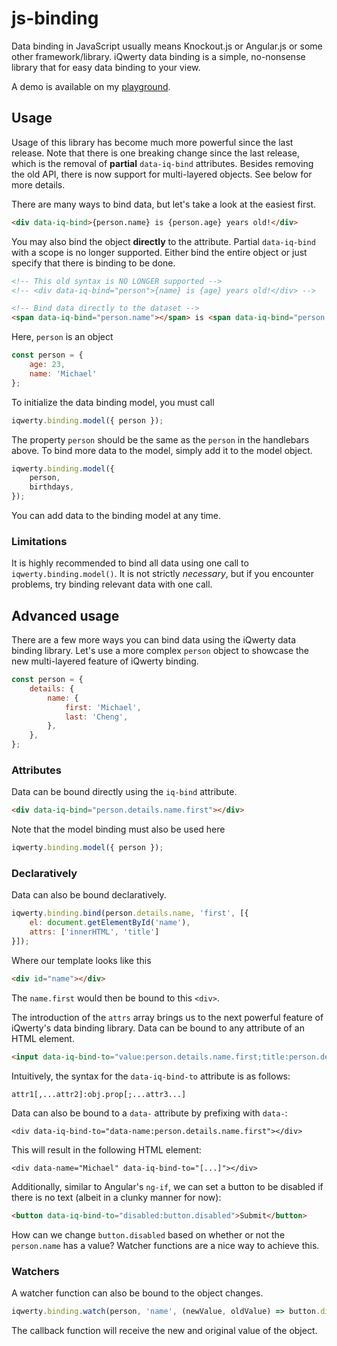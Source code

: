# js-binding

Data binding in JavaScript usually means Knockout.js or Angular.js or some other framework/library. iQwerty data binding is a simple, no-nonsense library that for easy data binding to your view.

A demo is available on my [playground](https://playground.michaelcheng.us/lib-js/binding/).

## Usage
Usage of this library has become much more powerful since the last release. Note that there is one breaking change since the last release, which is the removal of **partial** `data-iq-bind` attributes. Besides removing the old API, there is now support for multi-layered objects. See below for more details.

There are many ways to bind data, but let's take a look at the easiest first.

```html
<div data-iq-bind>{person.name} is {person.age} years old!</div>
```

You may also bind the object **directly** to the attribute. Partial `data-iq-bind` with a scope is no longer supported. Either bind the entire object or just specify that there is binding to be done.

```html
<!-- This old syntax is NO LONGER supported -->
<!-- <div data-iq-bind="person">{name} is {age} years old!</div> -->

<!-- Bind data directly to the dataset -->
<span data-iq-bind="person.name"></span> is <span data-iq-bind="person.age"></span> years old!
```

Here, `person` is an object

```javascript
const person = {
	age: 23,
	name: 'Michael'
};
```

To initialize the data binding model, you must call

```javascript
iqwerty.binding.model({ person });
```

The property `person` should be the same as the `person` in the handlebars above. To bind more data to the model, simply add it to the model object.

```javascript
iqwerty.binding.model({
	person,
	birthdays,
});
```

You can add data to the binding model at any time.

### Limitations
It is highly recommended to bind all data using one call to `iqwerty.binding.model()`. It is not strictly *necessary*, but if you encounter problems, try binding relevant data with one call.

## Advanced usage
There are a few more ways you can bind data using the iQwerty data binding library. Let's use a more complex `person` object to showcase the new multi-layered feature of iQwerty binding.

```javascript
const person = {
	details: {
		name: {
			first: 'Michael',
			last: 'Cheng',
		},
	},
};
```

### Attributes
Data can be bound directly using the `iq-bind` attribute.

```html
<div data-iq-bind="person.details.name.first"></div>
```

Note that the model binding must also be used here

```javascript
iqwerty.binding.model({ person });
```

### Declaratively
Data can also be bound declaratively.

```javascript
iqwerty.binding.bind(person.details.name, 'first', [{
	el: document.getElementById('name'),
	attrs: ['innerHTML', 'title']
}]);
```

Where our template looks like this

```html
<div id="name"></div>
```

The `name.first` would then be bound to this `<div>`.

The introduction of the `attrs` array brings us to the next powerful feature of iQwerty's data binding library. Data can be bound to any attribute of an HTML element.

```html
<input data-iq-bind-to="value:person.details.name.first;title:person.details.name.last" type="text">
```

Intuitively, the syntax for the `data-iq-bind-to` attribute is as follows:

`attr1[,...attr2]:obj.prop[;...attr3...]`

Data can also be bound to a `data-` attribute by prefixing with `data-`:

`<div data-iq-bind-to="data-name:person.details.name.first"></div>`

This will result in the following HTML element:

`<div data-name="Michael" data-iq-bind-to="[...]"></div>`

Additionally, similar to Angular's `ng-if`, we can set a button to be disabled if there is no text (albeit in a clunky manner for now):

```html
<button data-iq-bind-to="disabled:button.disabled">Submit</button>
```

How can we change `button.disabled` based on whether or not the `person.name` has a value? Watcher functions are a nice way to achieve this.

### Watchers
A watcher function can also be bound to the object changes.

```javascript
iqwerty.binding.watch(person, 'name', (newValue, oldValue) => button.disabled = !!newValue);
```

The callback function will receive the new and original value of the object.